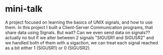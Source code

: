 # mini-talk

A project focused on learning the basics of UNIX signals, and how to use them.
In this project I built a Client-Server Communication programs, that share data using Signals. But wait? Can we even send data on signals?? actually no but if we alter between 2 signals 
"SIGUSR1 and SIGUSR2" and we handled both of them with a sigaction, we can treat each signal reached as a bit either 1 (SIGUSR1) or 0 (SIGUSR2). 

